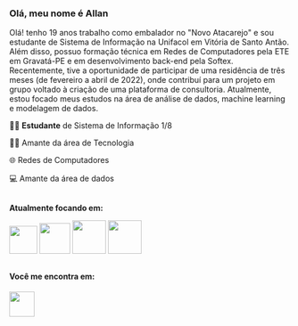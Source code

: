 ### Olá, meu nome é Allan 


Olá! tenho 19 anos trabalho como embalador no "Novo Atacarejo" e sou estudante de Sistema de Informação na Unifacol em Vitória de Santo Antão. Além disso, possuo formação técnica em Redes de Computadores pela ETE em Gravatá-PE e em desenvolvimento back-end pela Softex. Recentemente, tive a oportunidade de participar de uma residência de três meses (de fevereiro a abril de 2022), onde contribuí para um projeto em grupo voltado à criação de uma plataforma de consultoria. Atualmente, estou focado meus estudos na área de análise de dados, machine learning e modelagem de dados.

🧑🏽 **Estudante** de Sistema de Informação 1/8

👨‍💻 Amante da área de Tecnologia

🌐 Redes de Computadores

💻 Amante da área de dados
##
  **Atualmente focando em:**

 <div display = 'inline'>
   <img width ='50' height='50' src="https://cdn.jsdelivr.net/gh/devicons/devicon@latest/icons/python/python-original.svg" />
   <img width ='55' height='55' src="https://cdn.jsdelivr.net/gh/devicons/devicon@latest/icons/pandas/pandas-original-wordmark.svg" /> 
   <img width ='60' height='60' src="https://cdn.jsdelivr.net/gh/devicons/devicon@latest/icons/oracle/oracle-original.svg" />
   <img width ='60' height='60' src="https://cdn.jsdelivr.net/gh/devicons/devicon@latest/icons/kaggle/kaggle-original-wordmark.svg" />
</div>



##
<div>
  <h4> Você me encontra em: </h4>
  <a href = 'https://www.linkedin.com/in/allan-junior-batista-da-silva-1867a8257/'>
  <img width ='45' height='45' src="https://cdn.jsdelivr.net/gh/devicons/devicon@latest/icons/linkedin/linkedin-original.svg" />
  </a>
 </div>

  
  
          
          
          


